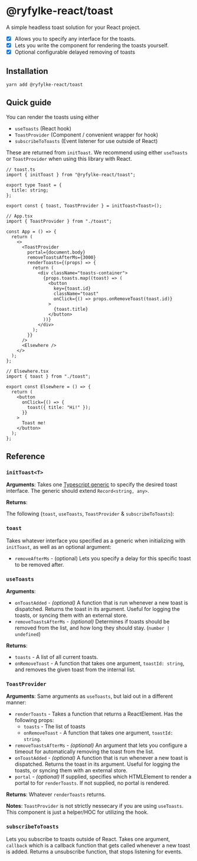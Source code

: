 # @ryfylke-react/toast

A simple headless toast solution for your React project.

- [x] Allows you to specify any interface for the toasts.
- [x] Lets you write the component for rendering the toasts yourself.
- [x] Optional configurable delayed removing of toasts

## Installation

```shell
yarn add @ryfylke-react/toast
```

## Quick guide

You can render the toasts using either

- `useToasts` (React hook)
- `ToastProvider` (Component / convenient wrapper for hook)
- `subscribeToToasts` (Event listener for use outside of React)

These are returned from `initToast`. We recommend using either `useToasts` or `ToastProvider` when using this library with React.

```tsx
// toast.ts
import { initToast } from "@ryfylke-react/toast";

export type Toast = {
  title: string;
};

export const { toast, ToastProvider } = initToast<Toast>();
```

```tsx
// App.tsx
import { ToastProvider } from "./toast";

const App = () => {
  return (
    <>
      <ToastProvider
        portal={document.body}
        removeToastsAfterMs={3000}
        renderToasts={(props) => {
          return (
            <div className="toasts-container">
              {props.toasts.map((toast) => (
                <button
                  key={toast.id}
                  className="toast"
                  onClick={() => props.onRemoveToast(toast.id)}
                >
                  {toast.title}
                </button>
              ))}
            </div>
          );
        }}
      />
      <Elsewhere />
    </>
  );
};
```

```tsx
// Elsewhere.tsx
import { toast } from "./toast";

export const Elsewhere = () => {
  return (
    <button
      onClick={() => {
        toast({ title: "Hi!" });
      }}
    >
      Toast me!
    </button>
  );
};
```

## Reference

### `initToast<T>`

**Arguments**:
Takes one [Typescript generic](https://www.typescriptlang.org/docs/handbook/2/generics.html) to specify the desired toast interface. The generic should extend `Record<string, any>`.

**Returns**:

The following (`toast`, `useToasts`, `ToastProvider` & `subscribeToToasts`):

### `toast`

Takes whatever interface you specified as a generic when initializing with `initToast`, as well as an optional argument:

- `removeAfterMs` - (optional) Lets you specify a delay for this specific toast to be removed after.

### `useToasts`

**Arguments**:

- `onToastAdded` - _(optional)_ A function that is run whenever a new toast is dispatched. Returns the toast in its argument. Useful for logging the toasts, or syncing them with an external store.
- `removeToastsAfterMs` - _(optional)_ Determines if toasts should be removed from the list, and how long they should stay. (`number | undefined`)

**Returns**:

- `toasts` - A list of all current toasts.
- `onRemoveToast` - A function that takes one argument, `toastId: string`, and removes the given toast from the internal list.

### `ToastProvider`

**Arguments**:
Same arguments as `useToasts`, but laid out in a different manner:

- `renderToasts` - Takes a function that returns a ReactElement. Has the following props:
  - `toasts` - The list of toasts
  - `onRemoveToast` - A function that takes one argument, `toastId: string`.
- `removeToastsAfterMs` - _(optional)_ An argument that lets you configure a timeout for automatically removing the toast from the list.
- `onToastAdded` - _(optional)_ A function that is run whenever a new toast is dispatched. Returns the toast in its argument. Useful for logging the toasts, or syncing them with an external store.
- `portal` - _(optional)_ If supplied, specifies which HTMLElement to render a portal to for `renderToasts`. If not supplied, no portal is rendered.

**Returns**: Whatever `renderToasts` returns.

**Notes**: `ToastProvider` is not strictly nessecary if you are using `useToasts`. This component is just a helper/HOC for utilizing the hook.

### `subscribeToToasts`

Lets you subscribe to toasts outside of React. Takes one argument, `callback` which is a callback function that gets called whenever a new toast is added. Returns a unsubscribe function, that stops listening for events.
